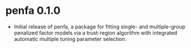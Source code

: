 # penfa 0.1.0

* Initial release of penfa, a package for fitting single- and multiple-group
penalized factor models via a trust-region algorithm with integrated automatic 
multiple tuning parameter selection.
